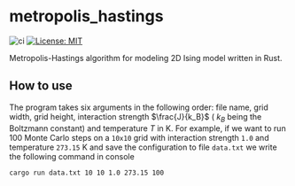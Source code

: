 # metropolis_hastings
![ci](https://github.com/dannasman/metropolis_hastings/actions/workflows/rust.yml/badge.svg)
[![License: MIT](https://img.shields.io/badge/License-MIT-green.svg)](https://opensource.org/licenses/MIT)

Metropolis-Hastings algorithm for modeling 2D Ising model written in Rust.

## How to use
The program takes six arguments in the following order: file name, grid width, grid height, interaction strength $\frac{J}{k_B}$ ( $k_B$ being the Boltzmann constant) and temperature $T$ in K. For example, if we want to run 100 Monte Carlo steps on a `10x10` grid with interaction strength `1.0` and temperature `273.15` K and save the configuration to file `data.txt` we write the following command in console
```
cargo run data.txt 10 10 1.0 273.15 100
```
